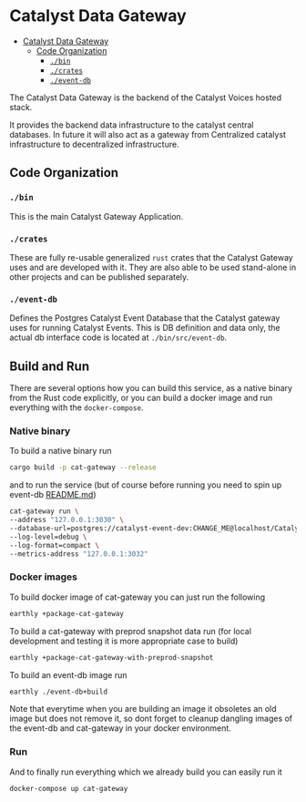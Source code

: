 # Catalyst Data Gateway

* [Catalyst Data Gateway](#catalyst-data-gateway)
  * [Code Organization](#code-organization)
    * [`./bin`](#bin)
    * [`./crates`](#crates)
    * [`./event-db`](#event-db)

The Catalyst Data Gateway is the backend of the Catalyst Voices hosted stack.

It provides the backend data infrastructure to the catalyst central databases.
In future it will also act as a gateway from Centralized catalyst infrastructure to decentralized infrastructure.

## Code Organization

### `./bin`

This is the main Catalyst Gateway Application.

### `./crates`

These are fully re-usable generalized `rust` crates that the Catalyst Gateway uses and are developed with it.
They are also able to be used stand-alone in other projects and can be published separately.

### `./event-db`

Defines the Postgres Catalyst Event Database that the Catalyst gateway uses for running Catalyst Events.
This is DB definition and data only, the actual db interface code is located at `./bin/src/event-db`.

## Build and Run

There are several options how you can build this service,
as a native binary from the Rust code explicitly,
or you can build a docker image and run everything with the `docker-compose`.

### Native binary

To build a native binary run

```sh
cargo build -p cat-gateway --release
```

and to run the service (but of course before running you need to spin up event-db
[README.md](./event-db/Readme.md#starting-a-local-test-db-with-docker-and-earthly))

```sh
cat-gateway run \
--address "127.0.0.1:3030" \
--database-url=postgres://catalyst-event-dev:CHANGE_ME@localhost/CatalystEventDev \
--log-level=debug \
--log-format=compact \
--metrics-address "127.0.0.1:3032"
```

### Docker images

To build docker image of cat-gateway you can just run the following

```sh
earthly +package-cat-gateway
```

To build a cat-gateway with preprod snapshot data run
(for local development and testing it is more appropriate case to build)

```sh
earthly +package-cat-gateway-with-preprod-snapshot
```

To build an event-db image run

```sh
earthly ./event-db+build
```

Note that everytime when you are building an image it obsoletes an old image but does not remove it,
so dont forget to cleanup dangling images of the event-db and cat-gateway in your docker environment.

### Run

And to finally run everything which we already build you can easily run it

```sh
docker-compose up cat-gateway
```
